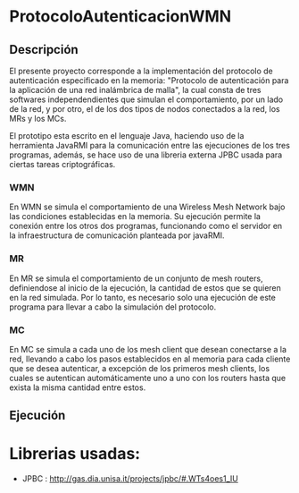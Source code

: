 # ProtocoloAutenticacionWMN

## Descripción

El presente proyecto corresponde a la implementación del protocolo de autenticación especificado en la memoria: "Protocolo de autenticación para la aplicación de una red inalámbrica de malla", la cual consta de tres softwares independendientes que simulan el comportamiento, por un lado de la red, y por otro, el de los dos tipos de nodos conectados a la red, los MRs y los MCs.

El prototipo esta escrito en el lenguaje Java, haciendo uso de la herramienta JavaRMI para la comunicación entre las ejecuciones de los tres programas, además, se hace uso de una libreria externa JPBC usada para ciertas tareas criptográficas.

### WMN

En WMN se simula el comportamiento de una Wireless Mesh Network bajo las condiciones establecidas en la memoria. Su ejecución permite la conexión entre los otros dos programas, funcionando como el servidor en la infraestructura de comunicación planteada por javaRMI.

### MR

En MR se simula el comportamiento de un conjunto de mesh routers, definiendose al inicio de la ejecución, la cantidad de estos que se quieren en la red simulada. Por lo tanto, es necesario solo una ejecución de este programa para llevar a cabo la simulación del protocolo.

### MC

En MC se simula a cada uno de los mesh client que desean conectarse a la red, llevando a cabo los pasos establecidos en al memoria para cada cliente que se desea autenticar, a excepción de los primeros mesh clients, los cuales se autentican automáticamente uno a uno con los routers hasta que exista la misma cantidad entre estos.

## Ejecución

# Librerias usadas:

- JPBC : http://gas.dia.unisa.it/projects/jpbc/#.WTs4oes1_IU
